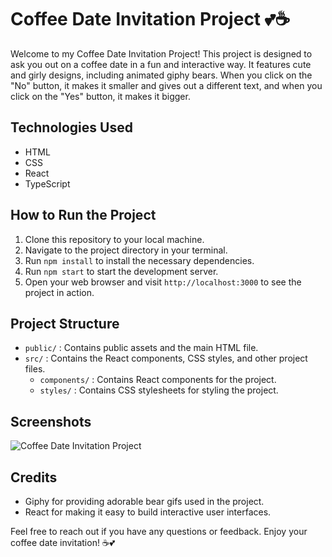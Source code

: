 # Coffee Date Invitation Project 💕☕️

Welcome to my Coffee Date Invitation Project! This project is designed to ask you out on a coffee date in a fun and interactive way. It features cute and girly designs, including animated giphy bears. When you click on the "No" button, it makes it smaller and gives out a different text, and when you click on the "Yes" button, it makes it bigger.

## Technologies Used
- HTML
- CSS
- React
- TypeScript

## How to Run the Project
1. Clone this repository to your local machine.
2. Navigate to the project directory in your terminal.
3. Run `npm install` to install the necessary dependencies.
4. Run `npm start` to start the development server.
5. Open your web browser and visit `http://localhost:3000` to see the project in action.

## Project Structure
- `public/` : Contains public assets and the main HTML file.
- `src/` : Contains the React components, CSS styles, and other project files.
  - `components/` : Contains React components for the project.
  - `styles/` : Contains CSS stylesheets for styling the project.

## Screenshots
![Coffee Date Invitation Project](/path/to/screenshot.png)

## Credits
- Giphy for providing adorable bear gifs used in the project.
- React for making it easy to build interactive user interfaces.

Feel free to reach out if you have any questions or feedback. Enjoy your coffee date invitation! ☕️💕
